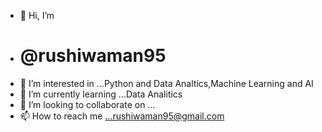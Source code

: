 - 👋 Hi, I’m
- <h1> @rushiwaman95</h1>
- 👀 I’m interested in ...Python and Data Analtics,Machine Learning and AI
- 🌱 I’m currently learning ...Data Analitics
- 💞️ I’m looking to collaborate on ...
- 📫 How to reach me ...rushiwaman95@gmail.com

<!---
rushiwaman95/rushiwaman95 is a ✨ special ✨ repository because its `README.md` (this file) appears on your GitHub profile.
You can click the Preview link to take a look at your changes.
--->
